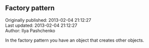## Factory pattern  
Originally published: 2013-02-04 21:12:27  
Last updated: 2013-02-04 21:12:27  
Author: Ilya Pashchenko  
  
In the factory pattern you have an object that creates other objects.
